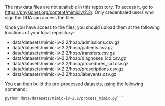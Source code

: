 The raw data files are not available in this repository. To access it, go to https://physionet.org/content/mimiciv/2.2/. Only credentialed users who sign the DUA can access the files.

Once you have access to the files, you should upload them at the following locations of your local repository:
- data/datasets/mimic-iv-2.2/hosp/admissions.csv.gz
- data/datasets/mimic-iv-2.2/hosp/patients.csv.gz
- data/datasets/mimic-iv-2.2/hosp/transfers.csv.gz
- data/datasets/mimic-iv-2.2/hosp/diagnoses_icd.csv.gz
- data/datasets/mimic-iv-2.2/hosp/procedures_icd.csv.gz
- data/datasets/mimic-iv-2.2/hosp/prescriptions.csv.gz
- data/datasets/mimic-iv-2.2/hosp/labevents.csv.gz

You can then build the pre-processed datasets, using the following command:
```
python data/datasets/mimic-iv-2.2/process_mimic.py```
